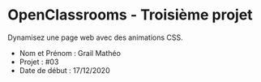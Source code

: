 # OpenClassrooms - Troisième projet
Dynamisez une page web avec des animations CSS.

- Nom et Prénom : Grail Mathéo
- Projet : #03
- Date de début : 17/12/2020
